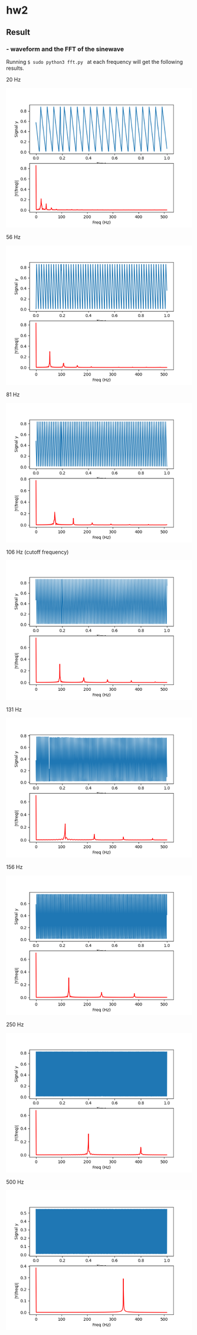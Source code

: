 # hw2

## Result

### - waveform and the FFT of the sinewave

  Running `$ sudo python3 fft.py ` at each frequency will get the following results.

20 Hz

  ![](20.png)

56 Hz

  ![](56.png)

81 Hz

  ![](81.png)

106 Hz (cutoff frequency)

  ![](106.png)

131 Hz

  ![](131.png)

156 Hz

  ![](156.png)

250 Hz

  ![](250.png)

500 Hz

  ![](500.png)

